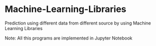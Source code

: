# Machine-Learning-Libraries
Prediction using different data from different source by using Machine Learning Libraries

Note: All this programs are implemented in Jupyter Notebook

